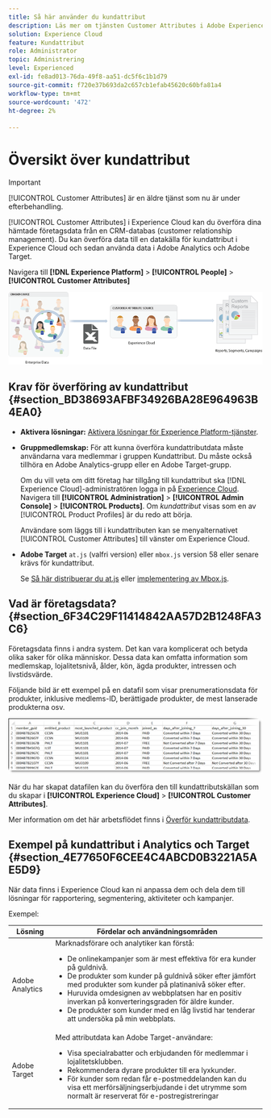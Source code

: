```yaml
---
title: Så här använder du kundattribut
description: Läs mer om tjänsten Customer Attributes i Adobe Experience Cloud. Lär dig hur du överför kundattributdata för användning i Adobe Analytics och Adobe Target.
solution: Experience Cloud
feature: Kundattribut
role: Administrator
topic: Administrering
level: Experienced
exl-id: fe8ad013-76da-49f8-aa51-dc5f6c1b1d79
source-git-commit: f720e37b693da2c657cb1efab45620c60bfa81a4
workflow-type: tm+mt
source-wordcount: '472'
ht-degree: 2%

---
```


# Översikt över kundattribut

>[!IMPORTANT]
>
>[!UICONTROL Customer Attributes] är en äldre tjänst som nu är under efterbehandling.

[!UICONTROL Customer Attributes] i Experience Cloud kan du överföra dina hämtade företagsdata från en CRM-databas (customer relationship management). Du kan överföra data till en datakälla för kundattribut i Experience Cloud och sedan använda data i Adobe Analytics och Adobe Target.

Navigera till **[!DNL Experience Platform]** > **[!UICONTROL People]** > **[!UICONTROL Customer Attributes]**

![](assets/custom_reports.png)

## Krav för överföring av kundattribut {#section_BD38693AFBF34926BA28E964963B4EA0}

* **Aktivera lösningar:** [Aktivera lösningar för Experience Platform-tjänster](../core-services/core-services.md#concept_07ED1D5C64234E77976E6D572E78FB9C).

* **Gruppmedlemskap:** För att kunna överföra kundattributdata måste användarna vara medlemmar i gruppen [ ](../admin-getting-started/admin-getting-started.md#task_3295A85536BF48899A1AB40D207E77E9)Kundattribut. Du måste också tillhöra en Adobe Analytics-grupp eller en Adobe Target-grupp.

   Om du vill veta om ditt företag har tillgång till kundattribut ska [!DNL Experience Cloud]-administratören logga in på [Experience Cloud](https://experience.adobe.com). Navigera till **[!UICONTROL Administration]** > **[!UICONTROL Admin Console]** > **[!UICONTROL Products]**. Om *kundattribut* visas som en av [!UICONTROL Product Profiles] är du redo att börja.

   Användare som läggs till i kundattributen kan se menyalternativet [!UICONTROL Customer Attributes] till vänster om Experience Cloud.

* **Adobe Target** `at.js`  (valfri version) eller  `mbox.js` version 58 eller senare krävs för kundattribut.

   Se [Så här distribuerar du at.js](https://experienceleague.adobe.com/docs/target/using/implement-target/client-side/deploy-at-js/how-to-deployatjs.html?lang=en) eller [implementering av Mbox.js](https://experienceleague.adobe.com/docs/target/using/implement-target/client-side/mbox-implement/mbox-download.html?lang=en).

## Vad är företagsdata? {#section_6F34C29F11414842AA57D2B1248FA3C6}

Företagsdata finns i andra system. Det kan vara komplicerat och betyda olika saker för olika människor. Dessa data kan omfatta information som medlemskap, lojalitetsnivå, ålder, kön, ägda produkter, intressen och livstidsvärde.

Följande bild är ett exempel på en datafil som visar prenumerationsdata för produkter, inklusive medlems-ID, berättigade produkter, de mest lanserade produkterna osv.

![](assets/01_crs_usecase.png)

När du har skapat datafilen kan du överföra den till kundattributskällan som du skapar i **[!UICONTROL Experience Cloud]** > **[!UICONTROL Customer Attributes]**.

Mer information om det här arbetsflödet finns i [Överför kundattributdata](../attributes/t-crs-usecase.md#task_BCC327B2A0EF4A1BBB2934013AB92B78).

## Exempel på kundattribut i Analytics och Target {#section_4E77650F6CEE4C4ABCD0B3221A5AE5D9}

När data finns i Experience Cloud kan ni anpassa dem och dela dem till lösningar för rapportering, segmentering, aktiviteter och kampanjer.

Exempel:

| Lösning | Fördelar och användningsområden |
|--- |--- |
| Adobe Analytics | Marknadsförare och analytiker kan förstå:<ul><li>De onlinekampanjer som är mest effektiva för era kunder på guldnivå.</li><li>De produkter som kunder på guldnivå söker efter jämfört med produkter som kunder på platinanivå söker efter.</li><li>Huruvida omdesignen av webbplatsen har en positiv inverkan på konverteringsgraden för äldre kunder.</li><li>De produkter som kunder med en låg livstid har tenderar att undersöka på min webbplats.</li></ul> |
| Adobe Target | Med attributdata kan Adobe Target-användare:<ul><li>Visa specialrabatter och erbjudanden för medlemmar i lojalitetsklubben.</li><li>Rekommendera dyrare produkter till era lyxkunder.</li><li>För kunder som redan får e-postmeddelanden kan du visa ett merförsäljningserbjudande i det utrymme som normalt är reserverat för e-postregistreringar</li></ul> |

